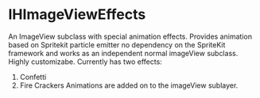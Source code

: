# IHImageViewEffects
An ImageView subclass with special animation effects.
Provides animation based on Spritekit particle emitter no dependency on the SpriteKit framework and works as an independent normal imageView 
subclass. 
Highly customizabe.
Currently has two effects:
1. Confetti
2. Fire Crackers
Animations are added on to the imageView sublayer.
